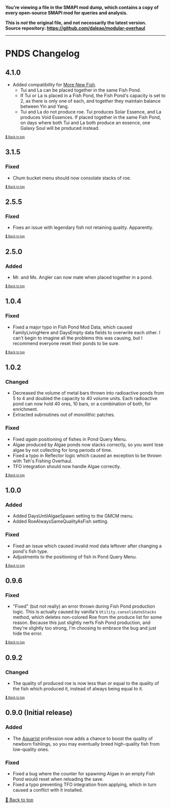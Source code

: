 **You're viewing a file in the SMAPI mod dump, which contains a copy of every open-source SMAPI mod
for queries and analysis.**

**This is _not_ the original file, and not necessarily the latest version.**  
**Source repository: https://github.com/daleao/modular-overhaul**

----

# PNDS Changelog

## 4.1.0

* Added compatibility for [More New Fish](https://www.nexusmods.com/stardewvalley/mods/3578).
    * Tui and La can be placed together in the same Fish Pond.
    * If Tui or La is placed in a Fish Pond, the Fish Pond's capacity is set to 2, as there is only one of each, and together they maintain balance between Yin and Yang.
    * Tui and La do not produce roe. Tui produces Solar Essence, and La produces Void Essences. If placed together in the same Fish Pond, on days where both Tui and La both produce an essence, one Galaxy Soul will be produced instead.

<sup><sup>[🔼 Back to top](#pnds-changelog)</sup></sup>

## 3.1.5

### Fixed

* Chum bucket menu should now consolate stacks of roe.

<sup><sup>[🔼 Back to top](#pnds-changelog)</sup></sup>

## 2.5.5

### Fixed

* Fixes an issue with legendary fish not retaining quality. Apparently.

<sup><sup>[🔼 Back to top](#pnds-changelog)</sup></sup>

## 2.5.0

### Added

* Mr. and Ms. Angler can now mate when placed together in a pond.

<sup><sup>[🔼 Back to top](#pnds-changelog)</sup></sup>

## 1.0.4

### Fixed

* Fixed a major typo in Fish Pond Mod Data, which caused FamilyLivingHere and DaysEmpty data fields to overwrite each other. I can't begin to imagine all the problems this was causing, but I recommend everyone reset their ponds to be sure.

<sup><sup>[🔼 Back to top](#pnds-changelog)</sup></sup>

## 1.0.2

### Changed

* Decreased the volume of metal bars thrown into radioactive ponds from 5 to 4 and doubled the capacity to 40 volume units. Each radioactive pond can now hold 40 ores, 10 bars, or a combination of both, for enrichment.
* Extracted subroutines out of monolithic patches.

### Fixed

* Fixed *again* positioning of fishes in Pond Query Menu.
* Algae produced by Algae ponds now stacks correctly, so you wont lose algae by not collecting for long periods of time.
* Fixed a typo in Reflector logic which caused an exception to be thrown with Teh's Fishing Overhaul.
* TFO integration should now handle Algae correctly.

<sup><sup>[🔼 Back to top](#pnds-changelog)</sup></sup>

## 1.0.0

### Added

* Added DaysUntilAlgaeSpawn setting to the GMCM menu.
* Added RoeAlwaysSameQualityAsFish setting.

### Fixed

* Fixed an issue which caused invalid mod data leftover after changing a pond's fish type.
* Adjustments to the positioning of fish in Pond Query Menu.

<sup><sup>[🔼 Back to top](#pnds-changelog)</sup></sup>

## 0.9.6

### Fixed

* "Fixed" (but not really) an error thrown during Fish Pond production logic. This is actually caused by vanilla's `Utility.consolidateStacks` method, which deletes non-colored Roe from the produce list for some reason. Because this just slightly nerfs Fish Pond production, and they're slightly too strong, I'm choosing to embrace the bug and just hide the error.

<sup><sup>[🔼 Back to top](#pnds-changelog)</sup></sup>

## 0.9.2

### Changed

* The quality of produced roe is now less than or equal to the quality of the fish which produced it, instead of always being equal to it.

<sup><sup>[🔼 Back to top](#pnds-changelog)</sup></sup>

## 0.9.0 (Initial release)

### Added

* The [Aquarist](../Professions) profession now adds a chance to boost the quality of newborn fishlings, so you may eventually breed high-quality fish from low-quality ones.

### Fixed

* Fixed a bug where the counter for spawning Algae in an empty Fish Pond would reset when reloading the save.
* Fixed a typo preventing TFO integration from applying, which in turn caused a conflict with it installed.

[🔼 Back to top](#pnds-changelog)